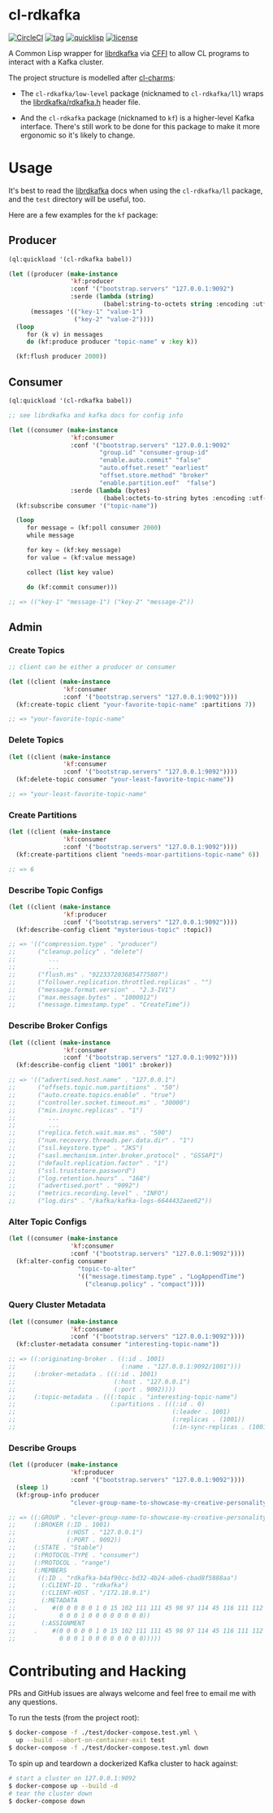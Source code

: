 # cl-rdkafka

[![CircleCI](https://circleci.com/gh/SahilKang/cl-rdkafka.svg?style=shield)](https://circleci.com/gh/SahilKang/cl-rdkafka)
[![tag](https://img.shields.io/github/tag/SahilKang/cl-rdkafka.svg)](https://github.com/SahilKang/cl-rdkafka/tags)
[![quicklisp](http://quickdocs.org/badge/cl-rdkafka.svg)](http://quickdocs.org/cl-rdkafka)
[![license](https://img.shields.io/badge/license-GPL%20v3-blue.svg)](https://github.com/SahilKang/cl-rdkafka/blob/master/LICENSE)

A Common Lisp wrapper for [librdkafka](https://github.com/edenhill/librdkafka)
via [CFFI](https://common-lisp.net/project/cffi/manual/html_node/index.html)
to allow CL programs to interact with a Kafka cluster.

The project structure is modelled after
[cl-charms](https://github.com/HiTECNOLOGYs/cl-charms):

* The `cl-rdkafka/low-level` package (nicknamed to `cl-rdkafka/ll`)
wraps the
[librdkafka/rdkafka.h](https://github.com/edenhill/librdkafka/blob/master/src/rdkafka.h)
header file.

* And the `cl-rdkafka` package (nicknamed to `kf`) is a higher-level Kafka
interface. There's still work to be done for this package to make it more
ergonomic so it's likely to change.

# Usage

It's best to read the [librdkafka](https://github.com/edenhill/librdkafka) docs
when using the `cl-rdkafka/ll` package, and the `test` directory will be
useful, too.

Here are a few examples for the `kf` package:

## Producer

```lisp
(ql:quickload '(cl-rdkafka babel))

(let ((producer (make-instance
                 'kf:producer
                 :conf '("bootstrap.servers" "127.0.0.1:9092")
                 :serde (lambda (string)
                          (babel:string-to-octets string :encoding :utf-8))))
      (messages '(("key-1" "value-1")
                  ("key-2" "value-2"))))
  (loop
     for (k v) in messages
     do (kf:produce producer "topic-name" v :key k))

  (kf:flush producer 2000))
```

## Consumer

```lisp
(ql:quickload '(cl-rdkafka babel))

;; see librdkafka and kafka docs for config info

(let ((consumer (make-instance
                 'kf:consumer
                 :conf '("bootstrap.servers" "127.0.0.1:9092"
                         "group.id" "consumer-group-id"
                         "enable.auto.commit" "false"
                         "auto.offset.reset" "earliest"
                         "offset.store.method" "broker"
                         "enable.partition.eof"  "false")
                 :serde (lambda (bytes)
                          (babel:octets-to-string bytes :encoding :utf-8)))))
  (kf:subscribe consumer '("topic-name"))

  (loop
     for message = (kf:poll consumer 2000)
     while message

     for key = (kf:key message)
     for value = (kf:value message)

     collect (list key value)

     do (kf:commit consumer)))

;; => (("key-1" "message-1") ("key-2" "message-2"))
```

## Admin

### Create Topics

```lisp
;; client can be either a producer or consumer

(let ((client (make-instance
               'kf:consumer
               :conf '("bootstrap.servers" "127.0.0.1:9092"))))
  (kf:create-topic client "your-favorite-topic-name" :partitions 7))

;; => "your-favorite-topic-name"
```

### Delete Topics

```lisp
(let ((client (make-instance
               'kf:consumer
               :conf '("bootstrap.servers" "127.0.0.1:9092"))))
  (kf:delete-topic consumer "your-least-favorite-topic-name"))

;; => "your-least-favorite-topic-name"
```

### Create Partitions

```lisp
(let ((client (make-instance
               'kf:consumer
               :conf '("bootstrap.servers" "127.0.0.1:9092"))))
  (kf:create-partitions client "needs-moar-partitions-topic-name" 6))

;; => 6
```

### Describe Topic Configs

```lisp
(let ((client (make-instance
               'kf:producer
               :conf '("bootstrap.servers" "127.0.0.1:9092"))))
  (kf:describe-config client "mysterious-topic" :topic))

;; => '(("compression.type" . "producer")
;;      ("cleanup.policy" . "delete")
;;         ...
;;         ...
;;      ("flush.ms" . "9223372036854775807")
;;      ("follower.replication.throttled.replicas" . "")
;;      ("message.format.version" . "2.3-IV1")
;;      ("max.message.bytes" . "1000012")
;;      ("message.timestamp.type" . "CreateTime"))
```

### Describe Broker Configs

```lisp
(let ((client (make-instance
               'kf:consumer
               :conf '("bootstrap.servers" "127.0.0.1:9092"))))
  (kf:describe-config client "1001" :broker))

;; => '(("advertised.host.name" . "127.0.0.1")
;;      ("offsets.topic.num.partitions" . "50")
;;      ("auto.create.topics.enable" . "true")
;;      ("controller.socket.timeout.ms" . "30000")
;;      ("min.insync.replicas" . "1")
;;         ...
;;         ...
;;      ("replica.fetch.wait.max.ms" . "500")
;;      ("num.recovery.threads.per.data.dir" . "1")
;;      ("ssl.keystore.type" . "JKS")
;;      ("sasl.mechanism.inter.broker.protocol" . "GSSAPI")
;;      ("default.replication.factor" . "1")
;;      ("ssl.truststore.password")
;;      ("log.retention.hours" . "168")
;;      ("advertised.port" . "9092")
;;      ("metrics.recording.level" . "INFO")
;;      ("log.dirs" . "/kafka/kafka-logs-6644432aee02"))
```

### Alter Topic Configs

```lisp
(let ((consumer (make-instance
                 'kf:consumer
                 :conf '("bootstrap.servers" "127.0.0.1:9092"))))
  (kf:alter-config consumer
                   "topic-to-alter"
                   '(("message.timestamp.type" . "LogAppendTime")
                     ("cleanup.policy" . "compact"))))
```

### Query Cluster Metadata

```lisp
(let ((consumer (make-instance
                 'kf:consumer
                 :conf '("bootstrap.servers" "127.0.0.1:9092"))))
  (kf:cluster-metadata consumer "interesting-topic-name"))

;; => ((:originating-broker . ((:id . 1001)
;;                             (:name . "127.0.0.1:9092/1001")))
;;     (:broker-metadata . (((:id . 1001)
;;                           (:host . "127.0.0.1")
;;                           (:port . 9092))))
;;     (:topic-metadata . (((:topic . "interesting-topic-name")
;;                          (:partitions . (((:id . 0)
;;                                           (:leader . 1001)
;;                                           (:replicas . (1001))
;;                                           (:in-sync-replicas . (1001)))))))))
```

### Describe Groups

```lisp
(let ((producer (make-instance
                 'kf:producer
                 :conf '("bootstrap.servers" "127.0.0.1:9092"))))
  (sleep 1)
  (kf:group-info producer
                 "clever-group-name-to-showcase-my-creative-personality"))

;; => ((:GROUP . "clever-group-name-to-showcase-my-creative-personality")
;;     (:BROKER (:ID . 1001)
;;              (:HOST . "127.0.0.1")
;;              (:PORT . 9092))
;;     (:STATE . "Stable")
;;     (:PROTOCOL-TYPE . "consumer")
;;     (:PROTOCOL . "range")
;;     (:MEMBERS
;;      ((:ID . "rdkafka-b4af90cc-bd32-4b24-a0e6-cbad8f5888aa")
;;       (:CLIENT-ID . "rdkafka")
;;       (:CLIENT-HOST . "/172.18.0.1")
;;       (:METADATA
;;     .    #(0 0 0 0 0 1 0 15 102 111 111 45 98 97 114 45 116 111 112 105 99 45 51
;;            0 0 0 1 0 0 0 0 0 0 0 0))
;;       (:ASSIGNMENT
;;     .    #(0 0 0 0 0 1 0 15 102 111 111 45 98 97 114 45 116 111 112 105 99 45 51
;;            0 0 0 1 0 0 0 0 0 0 0 0)))))
```

# Contributing and Hacking

PRs and GitHub issues are always welcome and feel free to email me with any
questions.

To run the tests (from the project root):

```bash
$ docker-compose -f ./test/docker-compose.test.yml \
  up --build --abort-on-container-exit test
$ docker-compose -f ./test/docker-compose.test.yml down
```

To spin up and teardown a dockerized Kafka cluster to hack against:

```bash
# start a cluster on 127.0.0.1:9092
$ docker-compose up --build -d
# tear the cluster down
$ docker-compose down
```
